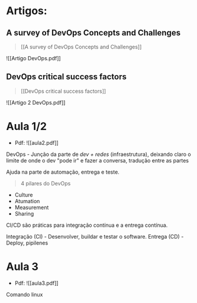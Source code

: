 
# Artigos: 
## A survey of DevOps Concepts and Challenges

 > [[A survey of DevOps Concepts and Challenges]]

![[Artigo DevOps.pdf]]
## DevOps critical success factors
> [[DevOps critical success factors]]

![[Artigo 2 DevOps.pdf]]

# Aula 1/2

 - Pdf: ![[aula2.pdf]]

DevOps - Junção da parte de *dev + redes* (infraestrutura), deixando claro o limite de onde o dev "pode ir" e fazer a conversa, tradução entre as partes

Ajuda na parte de automação, entrega e teste.

> 4 pilares do DevOps

* Culture
* Atumation
* Measurement
* Sharing

CI/CD são práticas para integração contínua e a entrega contínua.

Integração (CI) - Desenvolver, buildar e testar o software.
Entrega (CD) - Deploy, pipilenes


# Aula 3

* Pdf: ![[aula3.pdf]]

Comando linux

